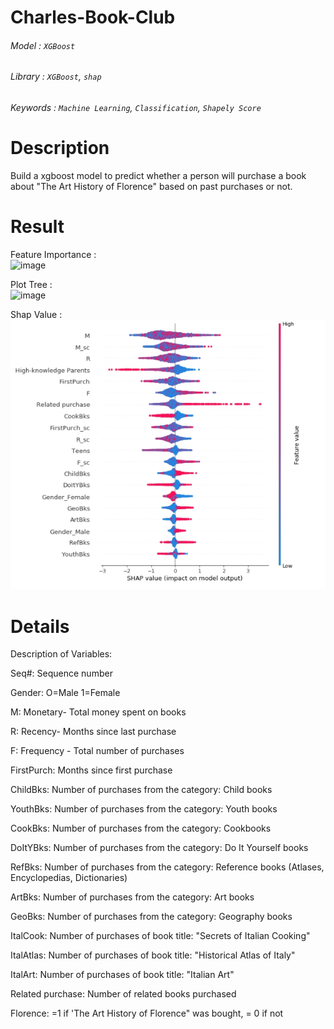 # Charles-Book-Club

###### Model : `XGBoost`
###### Library : `XGBoost`, `shap`
###### Keywords : `Machine Learning`, `Classification`, `Shapely Score`

# Description
Build a xgboost model to predict whether a person will purchase a book about "The Art History of Florence" based on past purchases or not.

# Result
Feature Importance : \
![image](https://github.com/ytchen175/image/blob/master/importance.png?raw=true)

Plot Tree : \
![image](https://github.com/ytchen175/image/blob/master/tree.png?raw=true)

Shap Value : \
![image](https://github.com/ytchen175/image/blob/master/shap.jpg?raw=true)

# Details

Description of Variables:

Seq#: Sequence number

Gender: O=Male 1=Female

M: Monetary- Total money spent on books

R: Recency- Months since last purchase

F: Frequency - Total number of purchases

FirstPurch: Months since first purchase

ChildBks: Number of purchases from the category: Child books

YouthBks: Number of purchases from the category: Youth books

CookBks: Number of purchases from the category: Cookbooks

DoItYBks: Number of purchases from the category: Do It Yourself books

RefBks: Number of purchases from the category: Reference books (Atlases, Encyclopedias, Dictionaries)

ArtBks: Number of purchases from the category: Art books

GeoBks: Number of purchases from the category: Geography books

ItalCook: Number of purchases of book title: "Secrets of Italian Cooking"

ItalAtlas: Number of purchases of book title: "Historical Atlas of Italy"

ItalArt: Number of purchases of book title: "Italian Art"

Related purchase: Number of related books purchased 



Florence: =1 if 'The Art History of Florence" was bought, = 0 if not
